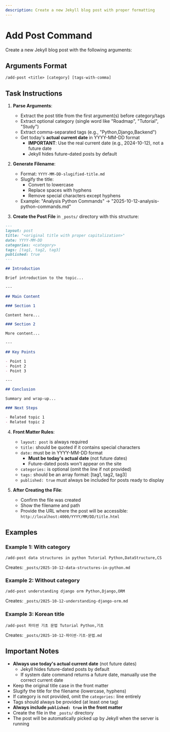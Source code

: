 ```yaml
---
description: Create a new Jekyll blog post with proper formatting
---
```


# Add Post Command

Create a new Jekyll blog post with the following arguments:

## Arguments Format

```
/add-post <title> [category] [tags-with-comma]
```

## Task Instructions

1. **Parse Arguments**:

   - Extract the post title from the first argument(s) before category/tags
   - Extract optional category (single word like "Roadmap", "Tutorial", "Study")
   - Extract comma-separated tags (e.g., "Python,Django,Backend")
   - Get today's **actual current date** in YYYY-MM-DD format
     - **IMPORTANT**: Use the real current date (e.g., 2024-10-12), not a future date
     - Jekyll hides future-dated posts by default

2. **Generate Filename**:

   - Format: `YYYY-MM-DD-slugified-title.md`
   - Slugify the title:
     - Convert to lowercase
     - Replace spaces with hyphens
     - Remove special characters except hyphens
   - Example: "Analysis Python Commands" → "2025-10-12-analysis-python-commands.md"

3. **Create the Post File** in `_posts/` directory with this structure:

```markdown
---
layout: post
title: "<original title with proper capitalization>"
date: YYYY-MM-DD
categories: <category>
tags: [tag1, tag2, tag3]
published: true
---

## Introduction

Brief introduction to the topic...

---

## Main Content

### Section 1

Content here...

### Section 2

More content...

---

## Key Points

- Point 1
- Point 2
- Point 3

---

## Conclusion

Summary and wrap-up...

### Next Steps

- Related topic 1
- Related topic 2
```

4. **Front Matter Rules**:

   - `layout: post` is always required
   - `title:` should be quoted if it contains special characters
   - `date:` must be in YYYY-MM-DD format
     - **Must be today's actual date** (not future dates)
     - Future-dated posts won't appear on the site
   - `categories:` is optional (omit the line if not provided)
   - `tags:` should be an array format: [tag1, tag2, tag3]
   - `published: true` must always be included for posts ready to display

5. **After Creating the File**:
   - Confirm the file was created
   - Show the filename and path
   - Provide the URL where the post will be accessible: `http://localhost:4000/YYYY/MM/DD/title.html`

## Examples

### Example 1: With category

```
/add-post data structures in python Tutorial Python,DataStructure,CS
```

Creates: `_posts/2025-10-12-data-structures-in-python.md`

### Example 2: Without category

```
/add-post understanding django orm Python,Django,ORM
```

Creates: `_posts/2025-10-12-understanding-django-orm.md`

### Example 3: Korean title

```
/add-post 파이썬 기초 문법 Tutorial Python,기초
```

Creates: `_posts/2025-10-12-파이썬-기초-문법.md`

## Important Notes

- **Always use today's actual current date** (not future dates)
  - Jekyll hides future-dated posts by default
  - If system date command returns a future date, manually use the correct current date
- Keep the original title case in the front matter
- Slugify the title for the filename (lowercase, hyphens)
- If category is not provided, omit the `categories:` line entirely
- Tags should always be provided (at least one tag)
- **Always include `published: true` in the front matter**
- Create the file in the `_posts/` directory
- The post will be automatically picked up by Jekyll when the server is running
